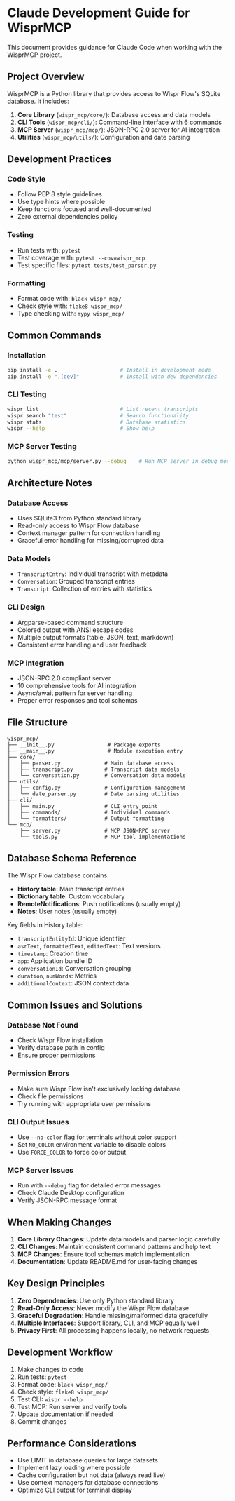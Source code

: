 # Claude Development Guide for WisprMCP

This document provides guidance for Claude Code when working with the WisprMCP project.

## Project Overview

WisprMCP is a Python library that provides access to Wispr Flow's SQLite database. It includes:

1. **Core Library** (`wispr_mcp/core/`): Database access and data models
2. **CLI Tools** (`wispr_mcp/cli/`): Command-line interface with 6 commands
3. **MCP Server** (`wispr_mcp/mcp/`): JSON-RPC 2.0 server for AI integration
4. **Utilities** (`wispr_mcp/utils/`): Configuration and date parsing

## Development Practices

### Code Style
- Follow PEP 8 style guidelines
- Use type hints where possible
- Keep functions focused and well-documented
- Zero external dependencies policy

### Testing
- Run tests with: `pytest`
- Test coverage with: `pytest --cov=wispr_mcp`
- Test specific files: `pytest tests/test_parser.py`

### Formatting
- Format code with: `black wispr_mcp/`
- Check style with: `flake8 wispr_mcp/`
- Type checking with: `mypy wispr_mcp/`

## Common Commands

### Installation
```bash
pip install -e .                    # Install in development mode
pip install -e ".[dev]"             # Install with dev dependencies
```

### CLI Testing
```bash
wispr list                          # List recent transcripts
wispr search "test"                 # Search functionality
wispr stats                         # Database statistics
wispr --help                        # Show help
```

### MCP Server Testing
```bash
python wispr_mcp/mcp/server.py --debug    # Run MCP server in debug mode
```

## Architecture Notes

### Database Access
- Uses SQLite3 from Python standard library
- Read-only access to Wispr Flow database
- Context manager pattern for connection handling
- Graceful error handling for missing/corrupted data

### Data Models
- `TranscriptEntry`: Individual transcript with metadata
- `Conversation`: Grouped transcript entries
- `Transcript`: Collection of entries with statistics

### CLI Design
- Argparse-based command structure
- Colored output with ANSI escape codes
- Multiple output formats (table, JSON, text, markdown)
- Consistent error handling and user feedback

### MCP Integration
- JSON-RPC 2.0 compliant server
- 10 comprehensive tools for AI integration
- Async/await pattern for server handling
- Proper error responses and tool schemas

## File Structure

```
wispr_mcp/
├── __init__.py                 # Package exports
├── __main__.py                 # Module execution entry
├── core/
│   ├── parser.py              # Main database access
│   ├── transcript.py          # Transcript data models
│   └── conversation.py        # Conversation data models
├── utils/
│   ├── config.py              # Configuration management
│   └── date_parser.py         # Date parsing utilities
├── cli/
│   ├── main.py                # CLI entry point
│   ├── commands/              # Individual commands
│   └── formatters/            # Output formatting
└── mcp/
    ├── server.py              # MCP JSON-RPC server
    └── tools.py               # MCP tool implementations
```

## Database Schema Reference

The Wispr Flow database contains:

- **History table**: Main transcript entries
- **Dictionary table**: Custom vocabulary
- **RemoteNotifications**: Push notifications (usually empty)
- **Notes**: User notes (usually empty)

Key fields in History table:
- `transcriptEntityId`: Unique identifier
- `asrText`, `formattedText`, `editedText`: Text versions
- `timestamp`: Creation time
- `app`: Application bundle ID
- `conversationId`: Conversation grouping
- `duration`, `numWords`: Metrics
- `additionalContext`: JSON context data

## Common Issues and Solutions

### Database Not Found
- Check Wispr Flow installation
- Verify database path in config
- Ensure proper permissions

### Permission Errors
- Make sure Wispr Flow isn't exclusively locking database
- Check file permissions
- Try running with appropriate user permissions

### CLI Output Issues
- Use `--no-color` flag for terminals without color support
- Set `NO_COLOR` environment variable to disable colors
- Use `FORCE_COLOR` to force color output

### MCP Server Issues
- Run with `--debug` flag for detailed error messages
- Check Claude Desktop configuration
- Verify JSON-RPC message format

## When Making Changes

1. **Core Library Changes**: Update data models and parser logic carefully
2. **CLI Changes**: Maintain consistent command patterns and help text
3. **MCP Changes**: Ensure tool schemas match implementation
4. **Documentation**: Update README.md for user-facing changes

## Key Design Principles

1. **Zero Dependencies**: Use only Python standard library
2. **Read-Only Access**: Never modify the Wispr Flow database
3. **Graceful Degradation**: Handle missing/malformed data gracefully
4. **Multiple Interfaces**: Support library, CLI, and MCP equally well
5. **Privacy First**: All processing happens locally, no network requests

## Development Workflow

1. Make changes to code
2. Run tests: `pytest`
3. Format code: `black wispr_mcp/`
4. Check style: `flake8 wispr_mcp/`
5. Test CLI: `wispr --help`
6. Test MCP: Run server and verify tools
7. Update documentation if needed
8. Commit changes

## Performance Considerations

- Use LIMIT in database queries for large datasets
- Implement lazy loading where possible
- Cache configuration but not data (always read live)
- Use context managers for database connections
- Optimize CLI output for terminal display